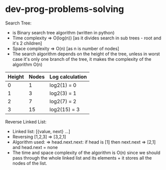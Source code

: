 # dev-prog-problems-solving


Search Tree:
  - is Binary search tree algorithm (written in python)
  - Time complexity => O(log(n)) [as it divides search in sub trees - root and it's 2 children]
  - Space complexity => O(n) [as n is number of nodes]
  - The search algorithm depends on the height of the tree, unless in worst case it's only one branch of the tree, it makes 
  the complexity of the algorithm O(n)

| Height  | Nodes | Log calculation |
| ------------- | ------------- | ------------- |
| 0  | 1  | log2(1) = 0  |
| 1  | 3 | log2(3) = 1 |
| 2  | 7  | log2(7) = 2  |
| 3  | 15 | log2(15) = 3   |

Reverse Linked List:
   - Linked list: [{value, next} ...]
   - Reversing [1,2,3] => [3,2,1]
   - Algorithm used: => head.next.next: if head is [1] then next.next => [2,1] and head.next = none
   - The time and space complexity of the algorithm is O(n) since we should pass through the whole linked list and its elements + it stores all the nodes of the        list.
   
